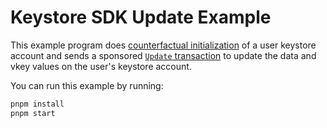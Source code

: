 # Keystore SDK Update Example

This example program does
[counterfactual initialization](https://keystore-specs.axiom.xyz/keystore/state-and-addresses.html#keystore-address-format)
of a user keystore account and sends a sponsored
[`Update` transaction](https://keystore-specs.axiom.xyz/keystore/tx-format.html#updates) to update
the data and vkey values on the user's keystore account.

You can run this example by running:

```bash
pnpm install
pnpm start
```
